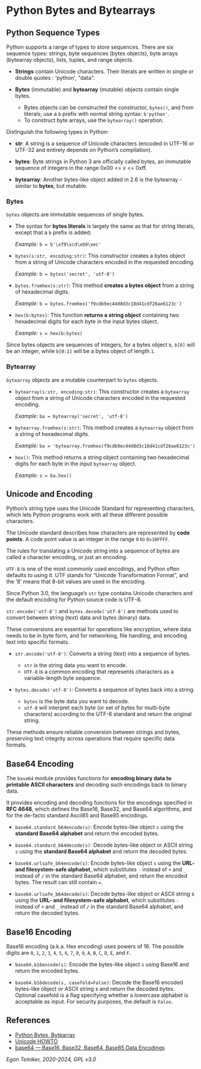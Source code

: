 # Python Bytes and Bytearrays

## Python Sequence Types

Python supports a range of types to store sequences. There are six sequence types: strings, byte sequences (bytes objects), byte arrays (bytearray objects), lists, tuples, and range objects.

* **Strings** contain Unicode characters. Their literals are written in single or double quotes : 'python', "data". 

* **Bytes** (immutable) and **bytearray** (mutable) objects contain single bytes. 
    * Bytes objects can be constructed the constructor, `bytes()`, and from literals; use a `b` prefix with normal string syntax: `b'python'`. 
    * To construct byte arrays, use the `bytearray()` operation.

Distinguish the following types in Python: 

* **str**:
    A string is a sequence of Unicode characters (encoded in UTF-16 or UTF-32 and entirely depends on Python’s compilation).

* **bytes**:
    Byte strings in Python 3 are officially called bytes, an immutable sequence of integers in the range 0x00 <= x <= 0xff.

* **bytearray**:
    Another bytes-like object added in 2.6 is the bytearray - similar to **bytes**, but mutable.   


### Bytes

`bytes` objects are immutable sequences of single bytes.

*  The syntax for **bytes literals** is largely the same as that for string literals, 
    except that a `b` prefix is added:
    
    _Example:_ `b = b'\xf9\xcd\xb9\xec'`
    
* `bytes(s:str, encoding:str)`: This constructor creates a bytes object from a string 
    of Unicode characters encoded in the requested encoding.

    _Example:_ `b = bytes('secret', 'utf-8')`

* `bytes.fromhex(s:str)`: This method **creates a bytes object** from a string 
    of hexadecimal digits.

    _Example:_ `b = bytes.fromhex('f9cdb9ec44d8d3c18d41cdf26ae6123c')`

* `hex(b:bytes)`: This function **returns a string object** containing two hexadecimal 
    digits for each byte in the input bytes object.

    _Example:_ `s = hex(b:bytes)`

Since bytes objects are sequences of integers, for a bytes object `b`, `b[0]` will 
be an integer, while `b[0:1]` will be a bytes object of length `1`.


### Bytearray 

`bytearray` objects are a mutable counterpart to `bytes` objects.

* `bytearray(s:str, encoding:str)`: This constructor creates a `bytearray` object 
    from a string of Unicode characters encoded in the requested encoding.

    _Example:_ `ba = bytearray('secret', 'utf-8')`

* `bytearray.fromhex(s:str)`: This method creates a `bytearray` object from 
    a string of hexadecimal digits.

    _Example:_ `ba = 'bytearray.fromhex(f9cdb9ec44d8d3c18d41cdf26ae6123c')`

* `hex()`: This method returns a string object containing two hexadecimal 
    digits for each byte in the input `bytearray` object.

    _Example:_ `s = ba.hex()`


## Unicode and Encoding

Python’s string type uses the Unicode Standard for representing 
characters, which lets Python programs work with all these different 
possible characters.

The Unicode standard describes how characters are represented by 
**code points**. A code point value is an integer in the range 
`0` to `0x10FFFF`.

The rules for translating a Unicode string into a sequence of bytes 
are called a character encoding, or just an encoding.

`UTF-8` is one of the most commonly used encodings, and Python often 
defaults to using it. UTF stands for “Unicode Transformation Format”, 
and the ‘8’ means that 8-bit values are used in the encoding. 

Since Python 3.0, the language’s `str` type contains Unicode characters
and the default encoding for Python source code is UTF-8.

`str.encode('utf-8')` and `bytes.decode('utf-8')` are methods 
used to convert between string (text) data and bytes (binary) data. 

These conversions are essential for operations like encryption, where data 
needs to be in byte form, and for networking, file handling, and encoding 
text into specific formats.

* `str.encode('utf-8')`: Converts a string (text) into a sequence of bytes.
    * `str` is the string data you want to encode.
    * `UTF-8` is a common encoding that represents characters as a 
        variable-length byte sequence.

* `bytes.decode('utf-8')`: Converts a sequence of bytes back into a string. 
    * `bytes` is the byte data you want to decode.
    * `utf-8` will interpret each byte (or set of bytes for multi-byte  
        characters) according to the UTF-8 standard and return the original 
        string.

These methods ensure reliable conversion between strings and bytes, 
preserving text integrity across operations that require specific data formats.



## Base64 Encoding 

The `base64` module provides functions for **encoding binary data to printable ASCII characters** and decoding such encodings back to binary data. 

It provides encoding and decoding functions for the encodings specified in **RFC 4648**, which defines the Base16, Base32, and Base64 algorithms, and for the de-facto standard Ascii85 and Base85 encodings.

* `base64.standard_b64encode(s)`: Encode bytes-like object `s` using the **standard Base64 alphabet** and return the encoded bytes.

* `base64.standard_b64decode(s)`: Decode bytes-like object or ASCII string `s` using the **standard Base64 alphabet** and return the decoded bytes.

* `base64.urlsafe_b64encode(s)`: Encode bytes-like object `s` using the **URL- and filesystem-safe alphabet**, which substitutes `-` instead of `+` and `_` instead of `/` in the standard Base64 alphabet, and return the encoded bytes. The result can still contain `=`.

* `base64.urlsafe_b64decode(s)`: Decode bytes-like object or ASCII string s using the **URL- and filesystem-safe alphabet**, which substitutes `-` instead of `+` and `_` instead of `/` in the standard Base64 alphabet, and return the decoded bytes.


## Base16 Encoding 

Base16 encoding (a.k.a. Hex encoding) uses powers of 16. 
The possible digits are `0`, `1`, `2`, `3`, `4`, `5`, `6`, `7`, `8`, `9`, `A`, `B`, `C`, `D`, `E`, and `F`.

* `base64.b16encode(s)`: Encode the bytes-like object `s` using Base16 and return the encoded bytes.

* `base64.b16decode(s, casefold=False)`: Decode the Base16 encoded bytes-like object or ASCII string s and return the decoded bytes. Optional casefold is a flag specifying whether a lowercase alphabet is acceptable as input. For security purposes, the default is `False`.


## References

* [Python Bytes, Bytearray](https://www.w3resource.com/python/python-bytes.php)
* [Unicode HOWTO](https://docs.python.org/3/howto/unicode.html)
* [base64 — Base16, Base32, Base64, Base85 Data Encodings](https://docs.python.org/3/library/base64.html)

*Egon Teiniker, 2020-2024, GPL v3.0*
 
